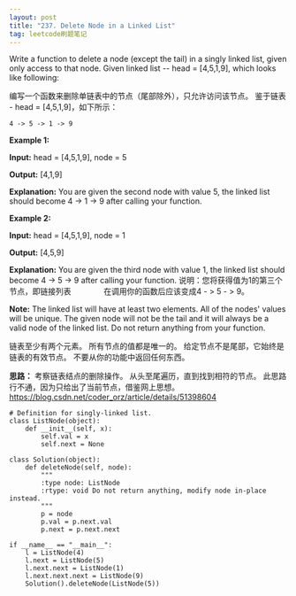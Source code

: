 ```yaml
---
layout: post
title: "237. Delete Node in a Linked List"
tag: leetcode刷题笔记
---
```

Write a function to delete a node (except the tail) in a singly linked list, given only access to that node.
Given linked list -- head = [4,5,1,9], which looks like following:

编写一个函数来删除单链表中的节点（尾部除外），只允许访问该节点。
鉴于链表 - head = [4,5,1,9]，如下所示：

    4 -> 5 -> 1 -> 9
**Example 1:**

**Input:** head = [4,5,1,9], node = 5

**Output:** [4,1,9]


**Explanation:** You are given the second node with value 5, the linked list
             should become 4 -> 1 -> 9 after calling your function.

**Example 2:**

**Input:** head = [4,5,1,9], node = 1

**Output:** [4,5,9]

**Explanation:** You are given the third node with value 1, the linked list
             should become 4 -> 5 -> 9 after calling your function.
说明：您将获得值为1的第三个节点，即链接列表
              在调用你的函数后应该变成4 - > 5 - > 9。

**Note:**
The linked list will have at least two elements.
All of the nodes' values will be unique.
The given node will not be the tail and it will always be a valid node of the linked list.
Do not return anything from your function.

链表至少有两个元素。
所有节点的值都是唯一的。
给定节点不是尾部，它始终是链表的有效节点。
不要从你的功能中返回任何东西。

**思路：**
考察链表结点的删除操作。
从头至尾遍历，直到找到相符的节点。
此思路行不通，因为只给出了当前节点，借鉴网上思想。
<https://blog.csdn.net/coder_orz/article/details/51398604>

~~~
# Definition for singly-linked list.
class ListNode(object):
    def __init__(self, x):
        self.val = x
        self.next = None

class Solution(object):
    def deleteNode(self, node):
        """
        :type node: ListNode
        :rtype: void Do not return anything, modify node in-place instead.
        """
        p = node
        p.val = p.next.val
        p.next = p.next.next

if __name__ == "__main__":
    l = ListNode(4)
    l.next = ListNode(5)
    l.next.next = ListNode(1)
    l.next.next.next = ListNode(9)
    Solution().deleteNode(ListNode(5))

~~~
